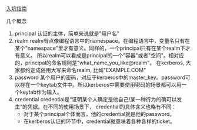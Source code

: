 [入坑指南](https://www.jianshu.com/p/fc2d2dbd510b)

几个概念

1. principal
    认证的主体，简单来说就是"用户名"
2. realm
    realm有点像编程语言中的namespace。在编程语言中，变量名只有在某个"namespace"里才有意义。同样的，一个principal只有在某个realm下才有意义。
    所以realm可以看成是principal的一个"容器"或者"空间"。相对应的，principal的命名规则是"what_name_you_like@realm"。
    在kerberos, 大家都约定成俗用大写来命名realm, 比如"EXAMPLE.COM"
3. password
    某个用户的密码，对应于kerberos中的master_key。password可以存在一个keytab文件中。所以kerberos中需要使用密码的场景都可以用一个keytab作为输入。
4. credential
    credential是“证明某个人确定是他自己/某一种行为的确可以发生”的凭据。在不同的使用场景下， credential的具体含义也略有不同：
   - 对于某个principal个体而言，他的credential就是他的password。
   - 在kerberos认证的环节中，credential就意味着各种各样的ticket。

